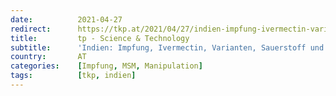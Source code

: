 ```yaml
---
date:          2021-04-27
redirect:      https://tkp.at/2021/04/27/indien-impfung-ivermectin-varianten-sauerstoff-und-medien/
title:         tp - Science & Technology
subtitle:      'Indien: Impfung, Ivermectin, Varianten, Sauerstoff und Medien'
country:       AT
categories:    [Impfung, MSM, Manipulation]
tags:          [tkp, indien]
---
```

